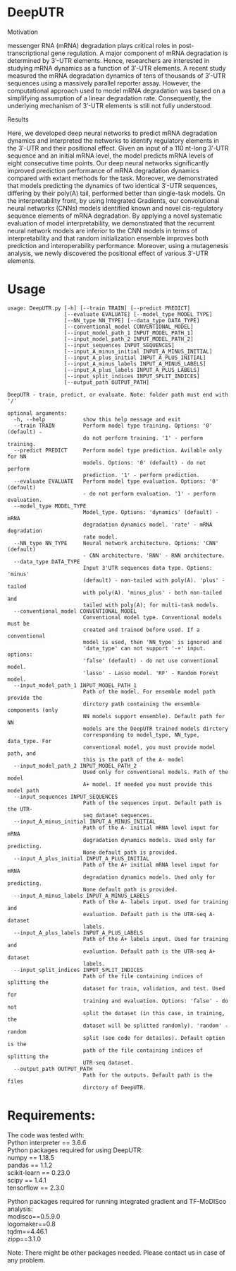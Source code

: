 # DeepUTR

Motivation

messenger RNA (mRNA) degradation plays critical roles in post-transcriptional gene regulation.
A major component of mRNA degradation is determined by 3′-UTR elements. Hence, researchers are interested in studying mRNA dynamics as a function of 3′-UTR elements.
A recent study measured the mRNA degradation dynamics of tens of thousands of 3′-UTR sequences using a massively parallel reporter assay. 
However, the computational approach used to model mRNA degradation was based on a simplifying assumption of a linear degradation rate. 
Consequently, the underlying mechanism of 3′-UTR elements is still not fully understood.

Results

Here, we developed deep neural networks to predict mRNA degradation dynamics and interpreted the networks to identify regulatory elements in the 3′-UTR and their positional effect.
Given an input of a 110 nt-long 3′-UTR sequence and an initial mRNA level, the model predicts mRNA levels of eight consecutive time points. 
Our deep neural networks significantly improved prediction performance of mRNA degradation dynamics compared with extant methods for the task. 
Moreover, we demonstrated that models predicting the dynamics of two identical 3′-UTR sequences, differing by their poly(A) tail, performed better than single-task models. 
On the interpretability front, by using Integrated Gradients, our convolutional neural networks (CNNs) models identified known and novel cis-regulatory sequence elements of mRNA degradation.
By applying a novel systematic evaluation of model interpretability, we demonstrated that the recurrent neural network models are inferior to the CNN models in terms of interpretability and that
random initialization ensemble improves both prediction and interoperability performance. Moreover, using a mutagenesis analysis, we newly discovered the positional effect of various 3′-UTR elements.


# Usage
```
usage: DeepUTR.py [-h] [--train TRAIN] [--predict PREDICT]
                  [--evaluate EVALUATE] [--model_type MODEL_TYPE]
                  [--NN_type NN_TYPE] [--data_type DATA_TYPE]
                  [--conventional_model CONVENTIONAL_MODEL]
                  [--input_model_path_1 INPUT_MODEL_PATH_1]
                  [--input_model_path_2 INPUT_MODEL_PATH_2]
                  [--input_sequences INPUT_SEQUENCES]
                  [--input_A_minus_initial INPUT_A_MINUS_INITIAL]
                  [--input_A_plus_initial INPUT_A_PLUS_INITIAL]
                  [--input_A_minus_labels INPUT_A_MINUS_LABELS]
                  [--input_A_plus_labels INPUT_A_PLUS_LABELS]
                  [--input_split_indices INPUT_SPLIT_INDICES]
                  [--output_path OUTPUT_PATH]

DeepUTR - train, predict, or evaluate. Note: folder path must end with '/'

optional arguments:
  -h, --help            show this help message and exit
  --train TRAIN         Perform model type training. Options: '0' (default) -
                        do not perform training. '1' - perform training.
  --predict PREDICT     Perform model type prediction. Avilable only for NN
                        models. Options: '0' (default) - do not perform
                        prediction. '1' - perform prediction.
  --evaluate EVALUATE   Perform model type evaluation. Options: '0' (default)
                        - do not perform evaluation. '1' - perform evaluation.
  --model_type MODEL_TYPE
                        Model_type. Options: 'dynamics' (default) - mRNA
                        degradation dynamics model. 'rate' - mRNA degradation
                        rate model.
  --NN_type NN_TYPE     Neural network architecture. Options: 'CNN' (default)
                        - CNN architecture. 'RNN' - RNN architecture.
  --data_type DATA_TYPE
                        Input 3'UTR sequences data type. Options: 'minus'
                        (default) - non-tailed with poly(A). 'plus' - tailed
                        with poly(A). 'minus_plus' - both non-tailed and
                        tailed with poly(A); for multi-task models.
  --conventional_model CONVENTIONAL_MODEL
                        Conventional model type. Conventional models must be
                        created and trained before used. If a conventional
                        model is used, then 'NN_type' is ignored and
                        'data_type' can not support '-+' input. options:
                        'false' (default) - do not use conventional model.
                        'lasso' - Lasso model. 'RF' - Random Forest model.
  --input_model_path_1 INPUT_MODEL_PATH_1
                        Path of the model. For ensemble model path provide the
                        dirctory path containing the ensemble components (only
                        NN models support ensemble). Default path for NN
                        models are the DeepUTR trained models dirctory
                        corresponding to model_type, NN_type, data_type. For
                        conventional model, you must provide model path, and
                        this is the path of the A- model
  --input_model_path_2 INPUT_MODEL_PATH_2
                        Used only for conventional models. Path of the model
                        A+ model. If needed you must provide this model path
  --input_sequences INPUT_SEQUENCES
                        Path of the sequences input. Default path is the UTR-
                        seq dataset sequences.
  --input_A_minus_initial INPUT_A_MINUS_INITIAL
                        Path of the A- initial mRNA level input for mRNA
                        degradation dynamics models. Used only for predicting.
                        None default path is provided.
  --input_A_plus_initial INPUT_A_PLUS_INITIAL
                        Path of the A+ initial mRNA level input for mRNA
                        degradation dynamics models. Used only for predicting.
                        None default path is provided.
  --input_A_minus_labels INPUT_A_MINUS_LABELS
                        Path of the A- labels input. Used for training and
                        evaluation. Default path is the UTR-seq A- dataset
                        labels.
  --input_A_plus_labels INPUT_A_PLUS_LABELS
                        Path of the A+ labels input. Used for training and
                        evaluation. Default path is the UTR-seq A+ dataset
                        labels.
  --input_split_indices INPUT_SPLIT_INDICES
                        Path of the file containing indices of splitting the
                        dataset for train, validation, and test. Used for
                        training and evaluation. Options: 'false' - do not
                        split the dataset (in this case, in training, the
                        dataset will be splitted randomly). 'random' - random
                        split (see code for detailes). Default option is the
                        path of the file containing indices of splitting the
                        UTR-seq dataset.
  --output_path OUTPUT_PATH
                        Path for the outputs. Default path is the files
                        dirctory of DeepUTR.
```


# Requirements:
The code was tested with:\
Python interpreter == 3.6.6\
Python packages required for using DeepUTR:\
   numpy == 1.18.5\
   pandas == 1.1.2\
   scikit-learn == 0.23.0\
   scipy == 1.4.1\
   tensorflow == 2.3.0

Python packages required for running integrated gradient and TF-MoDISco analysis:\
   modisco==0.5.9.0\
   logomaker==0.8\
   tqdm==4.46.1\
   zipp==3.1.0

Note: There might be other packages needed. Please contact us in case of any problem.





